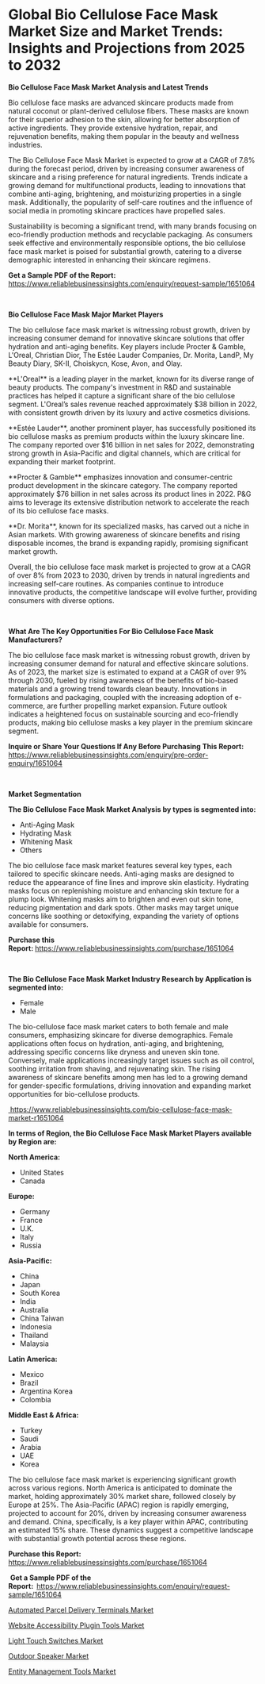 <p><h1>Global Bio Cellulose Face Mask Market Size and Market Trends: Insights and Projections from 2025 to 2032</h1></p><p><strong>Bio Cellulose Face Mask Market Analysis and Latest Trends</strong></p>
<p><p>Bio cellulose face masks are advanced skincare products made from natural coconut or plant-derived cellulose fibers. These masks are known for their superior adhesion to the skin, allowing for better absorption of active ingredients. They provide extensive hydration, repair, and rejuvenation benefits, making them popular in the beauty and wellness industries.</p><p>The Bio Cellulose Face Mask Market is expected to grow at a CAGR of 7.8% during the forecast period, driven by increasing consumer awareness of skincare and a rising preference for natural ingredients. Trends indicate a growing demand for multifunctional products, leading to innovations that combine anti-aging, brightening, and moisturizing properties in a single mask. Additionally, the popularity of self-care routines and the influence of social media in promoting skincare practices have propelled sales.</p><p>Sustainability is becoming a significant trend, with many brands focusing on eco-friendly production methods and recyclable packaging. As consumers seek effective and environmentally responsible options, the bio cellulose face mask market is poised for substantial growth, catering to a diverse demographic interested in enhancing their skincare regimens.</p></p>
<p><strong>Get a Sample PDF of the Report:&nbsp;</strong> <a href="https://www.reliablebusinessinsights.com/enquiry/request-sample/1651064?utm_campaign=1873&utm_medium=2&utm_source=Github&utm_content=ia&utm_term=23032025&utm_id=bio-cellulose-face-mask">https://www.reliablebusinessinsights.com/enquiry/request-sample/1651064</a></p>
<p>&nbsp;</p>
<p><strong>Bio Cellulose Face Mask Major Market Players</strong></p>
<p><p>The bio cellulose face mask market is witnessing robust growth, driven by increasing consumer demand for innovative skincare solutions that offer hydration and anti-aging benefits. Key players include Procter & Gamble, L'Oreal, Christian Dior, The Estée Lauder Companies, Dr. Morita, LandP, My Beauty Diary, SK-II, Choiskycn, Kose, Avon, and Olay.</p><p>**L'Oreal** is a leading player in the market, known for its diverse range of beauty products. The company's investment in R&D and sustainable practices has helped it capture a significant share of the bio cellulose segment. L'Oreal’s sales revenue reached approximately $38 billion in 2022, with consistent growth driven by its luxury and active cosmetics divisions.</p><p>**Estée Lauder**, another prominent player, has successfully positioned its bio cellulose masks as premium products within the luxury skincare line. The company reported over $16 billion in net sales for 2022, demonstrating strong growth in Asia-Pacific and digital channels, which are critical for expanding their market footprint.</p><p>**Procter & Gamble** emphasizes innovation and consumer-centric product development in the skincare category. The company reported approximately $76 billion in net sales across its product lines in 2022. P&G aims to leverage its extensive distribution network to accelerate the reach of its bio cellulose face masks.</p><p>**Dr. Morita**, known for its specialized masks, has carved out a niche in Asian markets. With growing awareness of skincare benefits and rising disposable incomes, the brand is expanding rapidly, promising significant market growth.</p><p>Overall, the bio cellulose face mask market is projected to grow at a CAGR of over 8% from 2023 to 2030, driven by trends in natural ingredients and increasing self-care routines. As companies continue to introduce innovative products, the competitive landscape will evolve further, providing consumers with diverse options.</p></p>
<p>&nbsp;</p>
<p><strong>What Are The Key Opportunities For Bio Cellulose Face Mask Manufacturers?</strong></p>
<p><p>The bio cellulose face mask market is witnessing robust growth, driven by increasing consumer demand for natural and effective skincare solutions. As of 2023, the market size is estimated to expand at a CAGR of over 9% through 2030, fueled by rising awareness of the benefits of bio-based materials and a growing trend towards clean beauty. Innovations in formulations and packaging, coupled with the increasing adoption of e-commerce, are further propelling market expansion. Future outlook indicates a heightened focus on sustainable sourcing and eco-friendly products, making bio cellulose masks a key player in the premium skincare segment.</p></p>
<p><strong>Inquire or Share Your Questions If Any Before Purchasing This Report:</strong> <a href="https://www.reliablebusinessinsights.com/enquiry/pre-order-enquiry/1651064?utm_campaign=1873&utm_medium=2&utm_source=Github&utm_content=ia&utm_term=23032025&utm_id=bio-cellulose-face-mask">https://www.reliablebusinessinsights.com/enquiry/pre-order-enquiry/1651064</a></p>
<p>&nbsp;</p>
<p><strong>Market Segmentation</strong></p>
<p><strong>The Bio Cellulose Face Mask Market Analysis by types is segmented into:</strong></p>
<p><ul><li>Anti-Aging Mask</li><li>Hydrating Mask</li><li>Whitening Mask</li><li>Others</li></ul></p>
<p><p>The bio cellulose face mask market features several key types, each tailored to specific skincare needs. Anti-aging masks are designed to reduce the appearance of fine lines and improve skin elasticity. Hydrating masks focus on replenishing moisture and enhancing skin texture for a plump look. Whitening masks aim to brighten and even out skin tone, reducing pigmentation and dark spots. Other masks may target unique concerns like soothing or detoxifying, expanding the variety of options available for consumers.</p></p>
<p><strong>Purchase this Report:&nbsp;</strong><a href="https://www.reliablebusinessinsights.com/purchase/1651064?utm_campaign=1873&utm_medium=2&utm_source=Github&utm_content=ia&utm_term=23032025&utm_id=bio-cellulose-face-mask">https://www.reliablebusinessinsights.com/purchase/1651064</a></p>
<p>&nbsp;</p>
<p><strong>The Bio Cellulose Face Mask Market Industry Research by Application is segmented into:</strong></p>
<p><ul><li>Female</li><li>Male</li></ul></p>
<p><p>The bio-cellulose face mask market caters to both female and male consumers, emphasizing skincare for diverse demographics. Female applications often focus on hydration, anti-aging, and brightening, addressing specific concerns like dryness and uneven skin tone. Conversely, male applications increasingly target issues such as oil control, soothing irritation from shaving, and rejuvenating skin. The rising awareness of skincare benefits among men has led to a growing demand for gender-specific formulations, driving innovation and expanding market opportunities for bio-cellulose products.</p></p>
<p><a href="https://www.reliablebusinessinsights.com/bio-cellulose-face-mask-market-r1651064?utm_campaign=1873&utm_medium=2&utm_source=Github&utm_content=ia&utm_term=23032025&utm_id=bio-cellulose-face-mask">&nbsp;https://www.reliablebusinessinsights.com/bio-cellulose-face-mask-market-r1651064</a></p>
<p><strong>In terms of Region, the Bio Cellulose Face Mask Market Players available by Region are:</strong></p>
<p>
    <p> <strong> North America: </strong>
        <ul>
            <li>United States</li>
            <li>Canada</li>
        </ul>
        </p> 
    <p> <strong> Europe: </strong>
        <ul>
            <li>Germany</li>
            <li>France</li>
            <li>U.K.</li>
            <li>Italy</li>
            <li>Russia</li>
        </ul>
        </p> 
    <p> <strong> Asia-Pacific: </strong>
        <ul>
            <li>China</li>
            <li>Japan</li>
            <li>South Korea</li>
            <li>India</li>
            <li>Australia</li>
            <li>China Taiwan</li>
            <li>Indonesia</li>
            <li>Thailand</li>
            <li>Malaysia</li>
        </ul>
        </p> 
    <p> <strong> Latin America: </strong>
        <ul>
            <li>Mexico</li>
            <li>Brazil</li>
            <li>Argentina Korea</li>
            <li>Colombia</li>
        </ul>
        </p> 
    <p> <strong> Middle East & Africa: </strong>
        <ul>
            <li>Turkey</li>
            <li>Saudi</li>
            <li>Arabia</li>
            <li>UAE</li>
            <li>Korea</li>
        </ul>
    </p>
    </p>
<p><p>The bio cellulose face mask market is experiencing significant growth across various regions. North America is anticipated to dominate the market, holding approximately 30% market share, followed closely by Europe at 25%. The Asia-Pacific (APAC) region is rapidly emerging, projected to account for 20%, driven by increasing consumer awareness and demand. China, specifically, is a key player within APAC, contributing an estimated 15% share. These dynamics suggest a competitive landscape with substantial growth potential across these regions.</p></p>
<p><strong>Purchase this Report: </strong><a href="https://www.reliablebusinessinsights.com/purchase/1651064?utm_campaign=1873&utm_medium=2&utm_source=Github&utm_content=ia&utm_term=23032025&utm_id=bio-cellulose-face-mask">https://www.reliablebusinessinsights.com/purchase/1651064</a></p>
<p>&nbsp;<strong>Get a Sample PDF of the Report:&nbsp;&nbsp;</strong><a href="https://www.reliablebusinessinsights.com/enquiry/request-sample/1651064?utm_campaign=1873&utm_medium=2&utm_source=Github&utm_content=ia&utm_term=23032025&utm_id=bio-cellulose-face-mask">https://www.reliablebusinessinsights.com/enquiry/request-sample/1651064</a></p>
<p><strong></strong></p>
<p><p><a href="https://www.linkedin.com/pulse/analysis-market-automated-parcel-delivery-terminals-illuminating-qxdge?utm_campaign=1873&utm_medium=2&utm_source=Github&utm_content=ia&utm_term=23032025&utm_id=bio-cellulose-face-mask">Automated Parcel Delivery Terminals Market</a></p><p><a href="https://github.com/abbasgwiltke/Market-Research-Report-List-1/blob/main/website-accessibility-plugin-tools-market.md?utm_campaign=1873&utm_medium=2&utm_source=Github&utm_content=ia&utm_term=23032025&utm_id=bio-cellulose-face-mask">Website Accessibility Plugin Tools Market</a></p><p><a href="https://www.linkedin.com/pulse/light-touch-switches-market-trends-growth-outlook-2025-6evge?utm_campaign=1873&utm_medium=2&utm_source=Github&utm_content=ia&utm_term=23032025&utm_id=bio-cellulose-face-mask">Light Touch Switches Market</a></p><p><a href="https://www.linkedin.com/pulse/future-outlook-outdoor-speaker-market-key-growth-drivers-93sce?utm_campaign=1873&utm_medium=2&utm_source=Github&utm_content=ia&utm_term=23032025&utm_id=bio-cellulose-face-mask">Outdoor Speaker Market</a></p><p><a href="https://github.com/artussavasrv/Market-Research-Report-List-1/blob/main/entity-management-tools-market.md?utm_campaign=1873&utm_medium=2&utm_source=Github&utm_content=ia&utm_term=23032025&utm_id=bio-cellulose-face-mask">Entity Management Tools Market</a></p></p>